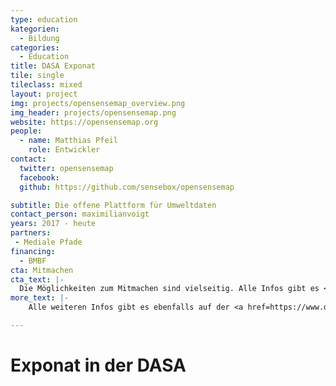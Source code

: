 ```yaml
---
type: education
kategorien:
  - Bildung
categories:
  - Education
title: DASA Exponat
tile: single
tileclass: mixed
layout: project
img: projects/opensensemap_overview.png
img_header: projects/opensensemap.png
website: https://opensensemap.org
people:
  - name: Matthias Pfeil
    role: Entwickler
contact:
  twitter: opensensemap
  facebook: 
  github: https://github.com/sensebox/opensensemap

subtitle: Die offene Plattform für Umweltdaten
contact_person: maximilianvoigt
years: 2017 - heute
partners:
 - Mediale Pfade
financing:
  - BMBF
cta: Mitmachen
cta_text: |-
  Die Möglichkeiten zum Mitmachen sind vielseitig. Alle Infos gibt es <a href="https://edulabs.de/join/">hier</a>.
more_text: |-
    Alle weiteren Infos gibt es ebenfalls auf der <a href=https://www.dasa-dortmund.de/">Website</a> von edulabs.

---
```


# Exponat in der DASA






